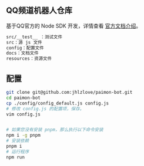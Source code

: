 ## QQ频道机器人仓库

基于QQ官方的 Node SDK 开发，详情查看 [官方文档介绍](https://bot.q.qq.com/wiki/develop/nodesdk/#%E4%BB%8B%E7%BB%8D)。


```bash
src/__test__ ：测试文件
src：源 js 文件
config：配置文件
docs：文档文件
resources：资源文件
```

## 配置

```bash
git clone git@github.com:jhlzlove/paimon-bot.git
cd paimon-bot
cp ./config/config_default.js config.js
# 修改 config.js 的配置项，保存。
vim config.js


# 如果您没有安装 pnpm，那么执行以下命令安装
npm i -g pnpm
# 安装依赖
pnpm i
# 运行程序
npm run
```
